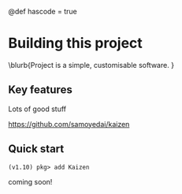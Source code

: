 
@def hascode = true

<!--
reviewed: 2/16/25
-->

# Building this project

\blurb{Project is a simple, customisable software. }

## Key features
Lots of good stuff

https://github.com/samoyedai/kaizen

## Quick start
```julia-repl
(v1.10) pkg> add Kaizen
```

coming soon!
